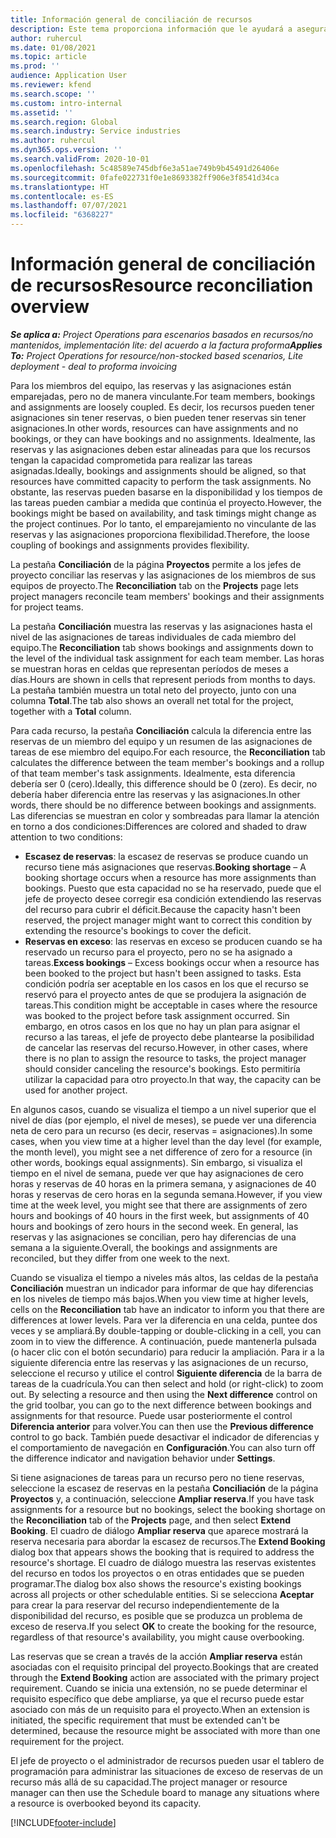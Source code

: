 ```yaml
---
title: Información general de conciliación de recursos
description: Este tema proporciona información que le ayudará a asegurarse de que las reservas de recursos y las asignaciones para proyectos estén coordinadas.
author: ruhercul
ms.date: 01/08/2021
ms.topic: article
ms.prod: ''
audience: Application User
ms.reviewer: kfend
ms.search.scope: ''
ms.custom: intro-internal
ms.assetid: ''
ms.search.region: Global
ms.search.industry: Service industries
ms.author: ruhercul
ms.dyn365.ops.version: ''
ms.search.validFrom: 2020-10-01
ms.openlocfilehash: 5c48589e745dbf6e3a51ae749b9b45491d26406e
ms.sourcegitcommit: 0fafe022731f0e1e8693382ff906e3f8541d34ca
ms.translationtype: HT
ms.contentlocale: es-ES
ms.lasthandoff: 07/07/2021
ms.locfileid: "6368227"
---
```

# <a name="resource-reconciliation-overview"></a><span data-ttu-id="75207-103">Información general de conciliación de recursos</span><span class="sxs-lookup"><span data-stu-id="75207-103">Resource reconciliation overview</span></span>

<span data-ttu-id="75207-104">_**Se aplica a:** Project Operations para escenarios basados en recursos/no mantenidos, implementación lite: del acuerdo a la factura proforma_</span><span class="sxs-lookup"><span data-stu-id="75207-104">_**Applies To:** Project Operations for resource/non-stocked based scenarios, Lite deployment - deal to proforma invoicing_</span></span>

<span data-ttu-id="75207-105">Para los miembros del equipo, las reservas y las asignaciones están emparejadas, pero no de manera vinculante.</span><span class="sxs-lookup"><span data-stu-id="75207-105">For team members, bookings and assignments are loosely coupled.</span></span> <span data-ttu-id="75207-106">Es decir, los recursos pueden tener asignaciones sin tener reservas, o bien pueden tener reservas sin tener asignaciones.</span><span class="sxs-lookup"><span data-stu-id="75207-106">In other words, resources can have assignments and no bookings, or they can have bookings and no assignments.</span></span> <span data-ttu-id="75207-107">Idealmente, las reservas y las asignaciones deben estar alineadas para que los recursos tengan la capacidad comprometida para realizar las tareas asignadas.</span><span class="sxs-lookup"><span data-stu-id="75207-107">Ideally, bookings and assignments should be aligned, so that resources have committed capacity to perform the task assignments.</span></span> <span data-ttu-id="75207-108">No obstante, las reservas pueden basarse en la disponibilidad y los tiempos de las tareas pueden cambiar a medida que continúa el proyecto.</span><span class="sxs-lookup"><span data-stu-id="75207-108">However, the bookings might be based on availability, and task timings might change as the project continues.</span></span> <span data-ttu-id="75207-109">Por lo tanto, el emparejamiento no vinculante de las reservas y las asignaciones proporciona flexibilidad.</span><span class="sxs-lookup"><span data-stu-id="75207-109">Therefore, the loose coupling of bookings and assignments provides flexibility.</span></span>

<span data-ttu-id="75207-110">La pestaña **Conciliación** de la página **Proyectos** permite a los jefes de proyecto conciliar las reservas y las asignaciones de los miembros de sus equipos de proyecto.</span><span class="sxs-lookup"><span data-stu-id="75207-110">The **Reconciliation** tab on the **Projects** page lets project managers reconcile team members' bookings and their assignments for project teams.</span></span>

<span data-ttu-id="75207-111">La pestaña **Conciliación** muestra las reservas y las asignaciones hasta el nivel de las asignaciones de tareas individuales de cada miembro del equipo.</span><span class="sxs-lookup"><span data-stu-id="75207-111">The **Reconciliation** tab shows bookings and assignments down to the level of the individual task assignment for each team member.</span></span> <span data-ttu-id="75207-112">Las horas se muestran horas en celdas que representan períodos de meses a días.</span><span class="sxs-lookup"><span data-stu-id="75207-112">Hours are shown in cells that represent periods from months to days.</span></span> <span data-ttu-id="75207-113">La pestaña también muestra un total neto del proyecto, junto con una columna **Total**.</span><span class="sxs-lookup"><span data-stu-id="75207-113">The tab also shows an overall net total for the project, together with a **Total** column.</span></span>

<span data-ttu-id="75207-114">Para cada recurso, la pestaña **Conciliación** calcula la diferencia entre las reservas de un miembro del equipo y un resumen de las asignaciones de tareas de ese miembro del equipo.</span><span class="sxs-lookup"><span data-stu-id="75207-114">For each resource, the **Reconciliation** tab calculates the difference between the team member's bookings and a rollup of that team member's task assignments.</span></span> <span data-ttu-id="75207-115">Idealmente, esta diferencia debería ser 0 (cero).</span><span class="sxs-lookup"><span data-stu-id="75207-115">Ideally, this difference should be 0 (zero).</span></span> <span data-ttu-id="75207-116">Es decir, no debería haber diferencia entre las reservas y las asignaciones.</span><span class="sxs-lookup"><span data-stu-id="75207-116">In other words, there should be no difference between bookings and assignments.</span></span> <span data-ttu-id="75207-117">Las diferencias se muestran en color y sombreadas para llamar la atención en torno a dos condiciones:</span><span class="sxs-lookup"><span data-stu-id="75207-117">Differences are colored and shaded to draw attention to two conditions:</span></span>

- <span data-ttu-id="75207-118">**Escasez de reservas**: la escasez de reservas se produce cuando un recurso tiene más asignaciones que reservas.</span><span class="sxs-lookup"><span data-stu-id="75207-118">**Booking shortage** – A booking shortage occurs when a resource has more assignments than bookings.</span></span> <span data-ttu-id="75207-119">Puesto que esta capacidad no se ha reservado, puede que el jefe de proyecto desee corregir esa condición extendiendo las reservas del recurso para cubrir el déficit.</span><span class="sxs-lookup"><span data-stu-id="75207-119">Because the capacity hasn't been reserved, the project manager might want to correct this condition by extending the resource's bookings to cover the deficit.</span></span>
- <span data-ttu-id="75207-120">**Reservas en exceso**: las reservas en exceso se producen cuando se ha reservado un recurso para el proyecto, pero no se ha asignado a tareas.</span><span class="sxs-lookup"><span data-stu-id="75207-120">**Excess bookings** – Excess bookings occur when a resource has been booked to the project but hasn't been assigned to tasks.</span></span> <span data-ttu-id="75207-121">Esta condición podría ser aceptable en los casos en los que el recurso se reservó para el proyecto antes de que se produjera la asignación de tareas.</span><span class="sxs-lookup"><span data-stu-id="75207-121">This condition might be acceptable in cases where the resource was booked to the project before task assignment occurred.</span></span> <span data-ttu-id="75207-122">Sin embargo, en otros casos en los que no hay un plan para asignar el recurso a las tareas, el jefe de proyecto debe plantearse la posibilidad de cancelar las reservas del recurso.</span><span class="sxs-lookup"><span data-stu-id="75207-122">However, in other cases, where there is no plan to assign the resource to tasks, the project manager should consider canceling the resource's bookings.</span></span> <span data-ttu-id="75207-123">Esto permitiría utilizar la capacidad para otro proyecto.</span><span class="sxs-lookup"><span data-stu-id="75207-123">In that way, the capacity can be used for another project.</span></span>

<span data-ttu-id="75207-124">En algunos casos, cuando se visualiza el tiempo a un nivel superior que el nivel de días (por ejemplo, el nivel de meses), se puede ver una diferencia neta de cero para un recurso (es decir, reservas = asignaciones).</span><span class="sxs-lookup"><span data-stu-id="75207-124">In some cases, when you view time at a higher level than the day level (for example, the month level), you might see a net difference of zero for a resource (in other words, bookings equal assignments).</span></span> <span data-ttu-id="75207-125">Sin embargo, si visualiza el tiempo en el nivel de semana, puede ver que hay asignaciones de cero horas y reservas de 40 horas en la primera semana, y asignaciones de 40 horas y reservas de cero horas en la segunda semana.</span><span class="sxs-lookup"><span data-stu-id="75207-125">However, if you view time at the week level, you might see that there are assignments of zero hours and bookings of 40 hours in the first week, but assignments of 40 hours and bookings of zero hours in the second week.</span></span> <span data-ttu-id="75207-126">En general, las reservas y las asignaciones se concilian, pero hay diferencias de una semana a la siguiente.</span><span class="sxs-lookup"><span data-stu-id="75207-126">Overall, the bookings and assignments are reconciled, but they differ from one week to the next.</span></span>

<span data-ttu-id="75207-127">Cuando se visualiza el tiempo a niveles más altos, las celdas de la pestaña **Conciliación** muestran un indicador para informar de que hay diferencias en los niveles de tiempo más bajos.</span><span class="sxs-lookup"><span data-stu-id="75207-127">When you view time at higher levels, cells on the **Reconciliation** tab have an indicator to inform you that there are differences at lower levels.</span></span> <span data-ttu-id="75207-128">Para ver la diferencia en una celda, puntee dos veces y se ampliará.</span><span class="sxs-lookup"><span data-stu-id="75207-128">By double-tapping or double-clicking in a cell, you can zoom in to view the difference.</span></span> <span data-ttu-id="75207-129">A continuación, puede mantenerla pulsada (o hacer clic con el botón secundario) para reducir la ampliación. Para ir a la siguiente diferencia entre las reservas y las asignaciones de un recurso, seleccione el recurso y utilice el control **Siguiente diferencia** de la barra de tareas de la cuadrícula.</span><span class="sxs-lookup"><span data-stu-id="75207-129">You can then select and hold (or right-click) to zoom out. By selecting a resource and then using the **Next difference** control on the grid toolbar, you can go to the next difference between bookings and assignments for that resource.</span></span> <span data-ttu-id="75207-130">Puede usar posteriormente el control **Diferencia anterior** para volver.</span><span class="sxs-lookup"><span data-stu-id="75207-130">You can then use the **Previous difference** control to go back.</span></span> <span data-ttu-id="75207-131">También puede desactivar el indicador de diferencias y el comportamiento de navegación en **Configuración**.</span><span class="sxs-lookup"><span data-stu-id="75207-131">You can also turn off the difference indicator and navigation behavior under **Settings**.</span></span>

<span data-ttu-id="75207-132">Si tiene asignaciones de tareas para un recurso pero no tiene reservas, seleccione la escasez de reservas en la pestaña **Conciliación** de la página **Proyectos** y, a continuación, seleccione **Ampliar reserva**.</span><span class="sxs-lookup"><span data-stu-id="75207-132">If you have task assignments for a resource but no bookings, select the booking shortage on the **Reconciliation** tab of the **Projects** page, and then select **Extend Booking**.</span></span> <span data-ttu-id="75207-133">El cuadro de diálogo **Ampliar reserva** que aparece mostrará la reserva necesaria para abordar la escasez de recursos.</span><span class="sxs-lookup"><span data-stu-id="75207-133">The **Extend Booking** dialog box that appears shows the booking that is required to address the resource's shortage.</span></span> <span data-ttu-id="75207-134">El cuadro de diálogo muestra las reservas existentes del recurso en todos los proyectos o en otras entidades que se pueden programar.</span><span class="sxs-lookup"><span data-stu-id="75207-134">The dialog box also shows the resource's existing bookings across all projects or other schedulable entities.</span></span> <span data-ttu-id="75207-135">Si se selecciona **Aceptar** para crear la para reservar del recurso independientemente de la disponibilidad del recurso, es posible que se produzca un problema de exceso de reserva.</span><span class="sxs-lookup"><span data-stu-id="75207-135">If you select **OK** to create the booking for the resource, regardless of that resource's availability, you might cause overbooking.</span></span>

<span data-ttu-id="75207-136">Las reservas que se crean a través de la acción **Ampliar reserva** están asociadas con el requisito principal del proyecto.</span><span class="sxs-lookup"><span data-stu-id="75207-136">Bookings that are created through the **Extend Booking** action are associated with the primary project requirement.</span></span> <span data-ttu-id="75207-137">Cuando se inicia una extensión, no se puede determinar el requisito específico que debe ampliarse, ya que el recurso puede estar asociado con más de un requisito para el proyecto.</span><span class="sxs-lookup"><span data-stu-id="75207-137">When an extension is initiated, the specific requirement that must be extended can't be determined, because the resource might be associated with more than one requirement for the project.</span></span>

<span data-ttu-id="75207-138">El jefe de proyecto o el administrador de recursos pueden usar el tablero de programación para administrar las situaciones de exceso de reservas de un recurso más allá de su capacidad.</span><span class="sxs-lookup"><span data-stu-id="75207-138">The project manager or resource manager can then use the Schedule board to manage any situations where a resource is overbooked beyond its capacity.</span></span>


[!INCLUDE[footer-include](../includes/footer-banner.md)]